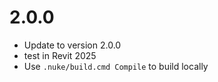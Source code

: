 # 2.0.0

- Update to version 2.0.0 
- test in Revit 2025
- Use `.nuke/build.cmd Compile` to build locally